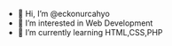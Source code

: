 - 👋 Hi, I’m @eckonurcahyo
- 👀 I’m interested in Web Development
- 🌱 I’m currently learning HTML,CSS,PHP


<!---
eckonurcahyo/eckonurcahyo is a ✨ special ✨ repository because its `README.md` (this file) appears on your GitHub profile.
You can click the Preview link to take a look at your changes.
--->
